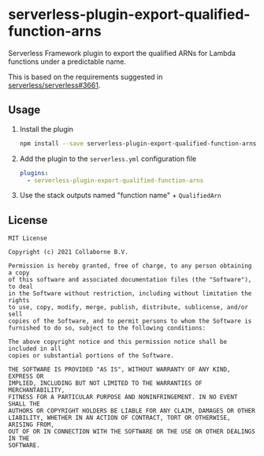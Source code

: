 # serverless-plugin-export-qualified-function-arns

Serverless Framework plugin to export the qualified ARNs for Lambda functions under a predictable name.

This is based on the requirements suggested in [serverless/serverless#3661](https://github.com/serverless/serverless/issues/3661).

## Usage

1. Install the plugin

    ```sh
    npm install --save serverless-plugin-export-qualified-function-arns
    ```

2. Add the plugin to the `serverless.yml` configuration file

    ```yaml
    plugins:
      - serverless-plugin-export-qualified-function-arns
    ```

3. Use the stack outputs named "function name" + `QualifiedArn`

## License

```text
MIT License

Copyright (c) 2021 Collaborne B.V.

Permission is hereby granted, free of charge, to any person obtaining a copy
of this software and associated documentation files (the "Software"), to deal
in the Software without restriction, including without limitation the rights
to use, copy, modify, merge, publish, distribute, sublicense, and/or sell
copies of the Software, and to permit persons to whom the Software is
furnished to do so, subject to the following conditions:

The above copyright notice and this permission notice shall be included in all
copies or substantial portions of the Software.

THE SOFTWARE IS PROVIDED "AS IS", WITHOUT WARRANTY OF ANY KIND, EXPRESS OR
IMPLIED, INCLUDING BUT NOT LIMITED TO THE WARRANTIES OF MERCHANTABILITY,
FITNESS FOR A PARTICULAR PURPOSE AND NONINFRINGEMENT. IN NO EVENT SHALL THE
AUTHORS OR COPYRIGHT HOLDERS BE LIABLE FOR ANY CLAIM, DAMAGES OR OTHER
LIABILITY, WHETHER IN AN ACTION OF CONTRACT, TORT OR OTHERWISE, ARISING FROM,
OUT OF OR IN CONNECTION WITH THE SOFTWARE OR THE USE OR OTHER DEALINGS IN THE
SOFTWARE.
```
